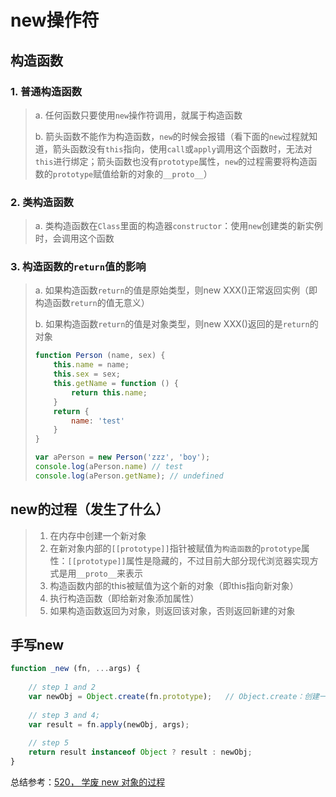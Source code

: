 # new操作符

## 构造函数

### 1. 普通构造函数

> a. 任何函数只要使用`new`操作符调用，就属于构造函数
>
> b. 箭头函数不能作为构造函数，`new`的时候会报错（看下面的`new`过程就知道，箭头函数没有`this`指向，使用`call`或`apply`调用这个函数时，无法对`this`进行绑定；箭头函数也没有`prototype`属性，`new`的过程需要将构造函数的`prototype`赋值给新的对象的`__proto__`）

### 2. 类构造函数

> a. 类构造函数在`Class`里面的构造器`constructor`：使用`new`创建类的新实例时，会调用这个函数

### 3. 构造函数的`return`值的影响

> a. 如果构造函数`return`的值是原始类型，则new XXX()正常返回实例（即构造函数`return`的值无意义）
>
> b. 如果构造函数`return`的值是对象类型，则new XXX()返回的是`return`的对象
>
> ```javascript
> function Person (name, sex) {
>     this.name = name;
>     this.sex = sex;
>     this.getName = function () {
>         return this.name;
>     }
>     return {
>         name: 'test'
>     }
> }
> 
> var aPerson = new Person('zzz', 'boy');
> console.log(aPerson.name) // test
> console.log(aPerson.getName); // undefined
> ```

## new的过程（发生了什么）

> 1. 在内存中创建一个新对象
> 2. 在新对象内部的`[[prototype]]`指针被赋值为`构造函数`的`prototype`属性：`[[prototype]]`属性是隐藏的，不过目前大部分现代浏览器实现方式是用`__proto__`来表示
> 3. 构造函数内部的this被赋值为这个新的对象（即this指向新对象）
> 4. 执行构造函数（即给新对象添加属性）
> 5. 如果构造函数返回为对象，则返回该对象，否则返回新建的对象

## 手写new

```javascript
function _new (fn, ...args) {
    
    // step 1 and 2
    var newObj = Object.create(fn.prototype);	// Object.create：创建一个新对象，并使用现有的对象来提供新对象的__proto__
    
    // step 3 and 4;
    var result = fn.apply(newObj, args);
    
    // step 5
    return result instanceof Object ? result : newObj;
}
```

总结参考：[520， 学废 new 对象的过程](https://juejin.cn/post/6964169557569175565)
